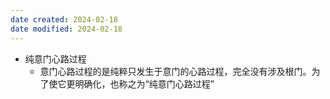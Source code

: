 ```yaml
---
date created: 2024-02-18
date modified: 2024-02-18
---
```

- 纯意门心路过程
    - 意门心路过程的是纯粹只发生于意门的心路过程，完全没有涉及根门。为了使它更明确化，也称之为“纯意门心路过程”
